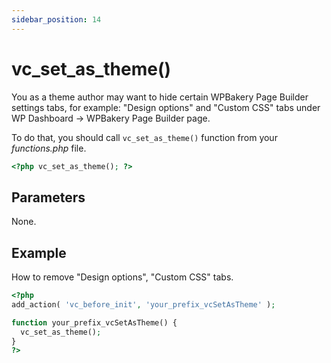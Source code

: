 ```yaml
---
sidebar_position: 14
---
```


# vc_set_as_theme()

You as a theme author may want to hide certain WPBakery Page Builder settings tabs, for example: "Design options" and "Custom CSS" tabs under WP Dashboard -> WPBakery Page Builder page.

To do that, you should call `vc_set_as_theme()` function from your *functions.php* file.


```php
<?php vc_set_as_theme(); ?>
```

## Parameters

None.

## Example
How to remove "Design options", "Custom CSS" tabs.

```php
<?php
add_action( 'vc_before_init', 'your_prefix_vcSetAsTheme' );

function your_prefix_vcSetAsTheme() {
  vc_set_as_theme();
}
?>
```

